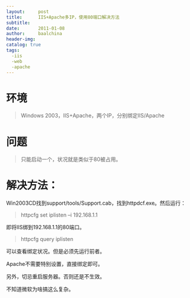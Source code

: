 ```yaml
---
layout:     post
title:      IIS+Apache多IP，使用80端口解决方法
subtitle:   
date:       2011-01-08
author:     baalchina
header-img:
catalog: true
tags:
  -iis
  -web
  -apache
---
```


# 环境
> Windows 2003，IIS+Apache，两个IP，分别绑定IIS/Apache

# 问题
> 只能启动一个，状况就是类似于80被占用。



# 解决方法：

Win2003CD找到support/tools/Support.cab，找到httpdcf.exe。然后运行：


  > httpcfg set iplisten –i 192.168.1.1  

即将IIS绑到192.168.1.1的80端口。
  > httpcfg query iplisten  

可以查看绑定状况。但是必须先运行前者。

Apache不需要特别设置，直接绑定即可。


另外，切忌重启服务器。否则还是不生效。

不知道微软为啥搞这么复杂。
